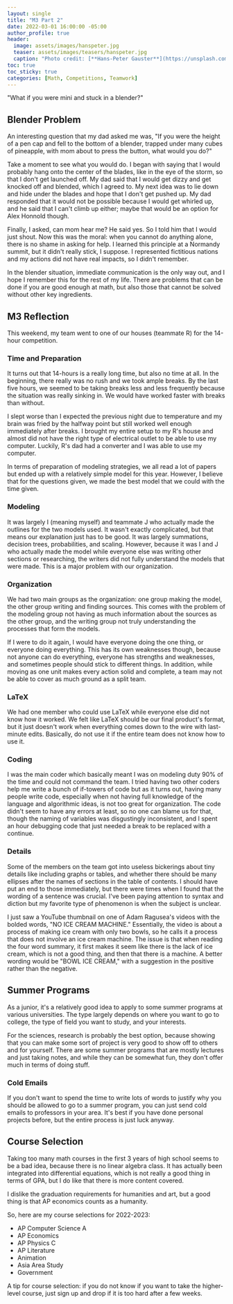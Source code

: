 ```yaml
---
layout: single
title: "M3 Part 2"
date: 2022-03-01 16:00:00 -05:00
author_profile: true
header: 
  image: assets/images/hanspeter.jpg
  teaser: assets/images/teasers/hanspeter.jpg
  caption: "Photo credit: [**Hans-Peter Gauster**](https://unsplash.com/photos/3y1zF4hIPCg)"
toc: true
toc_sticky: true
categories: [Math, Competitions, Teamwork]
---
```


"What if you were mini and stuck in a blender?"

## Blender Problem

An interesting question that my dad asked me was, "If you were the height of a pen cap and fell to the bottom of a blender, trapped under many cubes of pineapple, with mom about to press the button, what would you do?"

Take a moment to see what you would do. I began with saying that I would probably hang onto the center of the blades, like in the eye of the storm, so that I don't get launched off. My dad said that I would get dizzy and get knocked off and blended, which I agreed to. My next idea was to lie down and hide under the blades and hope that I don't get pushed up. My dad responded that it would not be possible because I would get whirled up, and he said that I can't climb up either; maybe that would be an option for Alex Honnold though. 

Finally, I asked, can mom hear me? He said yes. So I told him that I would just shout. Now this was the moral: when you cannot do anything alone, there is no shame in asking for help. I learned this principle at a Normandy summit, but it didn't really stick, I suppose. I represented fictitious nations and my actions did not have real impacts, so I didn't remember. 

In the blender situation, immediate communication is the only way out, and I hope I remember this for the rest of my life. There are problems that can be done if you are good enough at math, but also those that cannot be solved without other key ingredients. 

## M3 Reflection

This weekend, my team went to one of our houses (teammate R) for the 14-hour competition. 

### Time and Preparation

It turns out that 14-hours is a really long time, but also no time at all. In the beginning, there really was no rush and we took ample breaks. By the last five hours, we seemed to be taking breaks less and less frequently because the situation was really sinking in. We would have worked faster with breaks than without. 

I slept worse than I expected the previous night due to temperature and my brain was fried by the halfway point but still worked well enough immediately after breaks. I brought my entire setup to my R's house and almost did not have the right type of electrical outlet to be able to use my computer. Luckily, R's dad had a converter and I was able to use my computer. 

In terms of preparation of modeling strategies, we all read a lot of papers but ended up with a relatively simple model for this year. However, I believe that for the questions given, we made the best model that we could with the time given. 

### Modeling

It was largely I (meaning myself) and teammate J who actually made the outlines for the two models used. It wasn't exactly complicated, but that means our explanation just has to be good. It was largely summations, decision trees, probabilities, and scaling. However, because it was I and J who actually made the model while everyone else was writing other sections or researching, the writers did not fully understand the models that were made. This is a major problem with our organization.

### Organization

We had two main groups as the organization: one group making the model, the other group writing and finding sources. This comes with the problem of the modeling group not having as much information about the sources as the other group, and the writing group not truly understanding the processes that form the models. 

If I were to do it again, I would have everyone doing the one thing, or everyone doing everything. This has its own weaknesses though, because not anyone can do everything, everyone has strengths and weaknesses, and sometimes people should stick to different things. In addition, while moving as one unit makes every action solid and complete, a team may not be able to cover as much ground as a split team. 

### LaTeX

We had one member who could use LaTeX while everyone else did not know how it worked. We felt like LaTeX should be our final product's format, but it just doesn't work when everything comes down to the wire with last-minute edits. Basically, do not use it if the entire team does not know how to use it. 

### Coding

I was the main coder which basically meant I was on modeling duty 90% of the time and could not command the team. I tried having two other coders help me write a bunch of if-towers of code but as it turns out, having many people write code, especially when not having full knowledge of the language and algorithmic ideas, is not too great for organization. The code didn't seem to have any errors at least, so no one can blame us for that, though the naming of variables was disgustingly inconsistent, and I spent an hour debugging code that just needed a break to be replaced with a continue. 

### Details

Some of the members on the team got into useless bickerings about tiny details like including graphs or tables, and whether there should be many ellipses after the names of sections in the table of contents. I should have put an end to those immediately, but there were times when I found that the wording of a sentence was crucial. I've been paying attention to syntax and diction but my favorite type of phenomenon is when the subject is unclear. 

I just saw a YouTube thumbnail on one of Adam Ragusea's videos with the bolded words, "NO ICE CREAM MACHINE." Essentially, the video is about a process of making ice cream with only two bowls, so he calls it a process that does not involve an ice cream machine. The issue is that when reading the four word summary, it first makes it seem like there is the lack of ice cream, which is not a good thing, and then that there is a machine. A better wording would be "BOWL ICE CREAM," with a suggestion in the positive rather than the negative. 

## Summer Programs

As a junior, it's a relatively good idea to apply to some summer programs at various universities. The type largely depends on where you want to go to college, the type of field you want to study, and your interests. 

For the sciences, research is probably the best option, because showing that you can make some sort of project is very good to show off to others and for yourself. There are some summer programs that are mostly lectures and just taking notes, and while they can be somewhat fun, they don't offer much in terms of doing stuff. 

### Cold Emails

If you don't want to spend the time to write lots of words to justify why you should be allowed to go to a summer program, you can just send cold emails to professors in your area. It's best if you have done personal projects before, but the entire process is just luck anyway.

## Course Selection

Taking too many math courses in the first 3 years of high school seems to be a bad idea, because there is no linear algebra class. It has actually been integrated into differential equations, which is not really a good thing in terms of GPA, but I do like that there is more content covered. 

I dislike the graduation requirements for humanities and art, but a good thing is that AP economics counts as a humanity. 

So, here are my course selections for 2022-2023: 

- AP Computer Science A
- AP Economics
- AP Physics C 
- AP Literature
- Animation
- Asia Area Study
- Government

A tip for course selection: if you do not know if you want to take the higher-level course, just sign up and drop if it is too hard after a few weeks. 